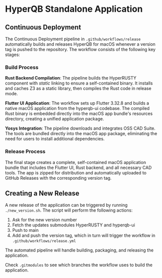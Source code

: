 # HyperQB Standalone Application

## Continuous Deployment

The Continuous Deployment pipeline in `.github/workflows/release` automatically builds and releases HyperQB for macOS whenever a version tag is pushed to the repository. The workflow consists of the following key stages:

### Build Process

**Rust Backend Compilation**: The pipeline builds the HyperRUSTY component with _static_ linking to ensure a self-contained binary. It installs and caches Z3 as a static library, then compiles the Rust code in release mode.

**Flutter UI Application**: The workflow sets up Flutter 3.32.8 and builds a native macOS application from the hyperqb-ui codebase. The compiled Rust binary is embedded directly into the macOS app bundle's resources directory, creating a unified application package.

**Yosys Integration**: The pipeline downloads and integrates OSS CAD Suite. The tools are bundled directly into the macOS app package, eliminating the need for users to install additional dependencies.

### Release Process

The final stage creates a complete, self-contained macOS application bundle that includes the Flutter UI, Rust backend, and all necessary CAD tools. The app is zipped for distribution and automatically uploaded to GitHub Releases with the corresponding version tag.

## Creating a New Release

A new release of the application can be triggered by running `./new_version.sh`. The script will perform the following actions:

1. Ask for the new version number
2. Fetch the updates submodules HyperRUSTY and hyperqb-ui
3. Push to main
4. Add and push the version tag, which in turn will trigger the workflow in `.github/workflows/release.yml`

The automated pipeline will handle building, packaging, and releasing the application.

Check `.gitmodules` to see which branches the workflow uses to build the application.
